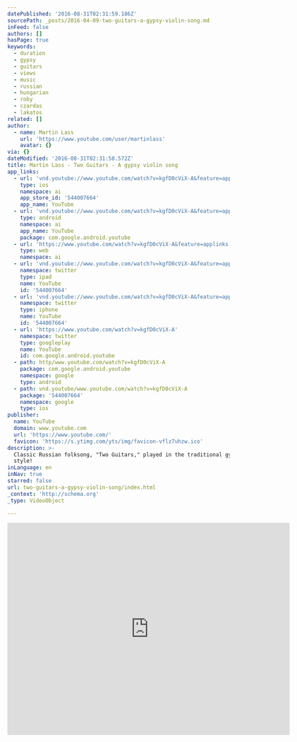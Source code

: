 ```yaml
---
datePublished: '2016-08-31T02:31:59.186Z'
sourcePath: _posts/2016-04-09-two-guitars-a-gypsy-violin-song.md
inFeed: false
authors: []
hasPage: true
keywords:
  - duration
  - gypsy
  - guitars
  - views
  - music
  - russian
  - hungarian
  - roby
  - czardas
  - lakatos
related: []
author:
  - name: Martin Lass
    url: 'https://www.youtube.com/user/martinlass'
    avatar: {}
via: {}
dateModified: '2016-08-31T02:31:58.572Z'
title: Martin Lass - Two Guitars - A gypsy violin song
app_links:
  - url: 'vnd.youtube://www.youtube.com/watch?v=kgfD0cViX-A&feature=applinks'
    type: ios
    namespace: ai
    app_store_id: '544007664'
    app_name: YouTube
  - url: 'vnd.youtube://www.youtube.com/watch?v=kgfD0cViX-A&feature=applinks'
    type: android
    namespace: ai
    app_name: YouTube
    package: com.google.android.youtube
  - url: 'https://www.youtube.com/watch?v=kgfD0cViX-A&feature=applinks'
    type: web
    namespace: ai
  - url: 'vnd.youtube://www.youtube.com/watch?v=kgfD0cViX-A&feature=applinks'
    namespace: twitter
    type: ipad
    name: YouTube
    id: '544007664'
  - url: 'vnd.youtube://www.youtube.com/watch?v=kgfD0cViX-A&feature=applinks'
    namespace: twitter
    type: iphone
    name: YouTube
    id: '544007664'
  - url: 'https://www.youtube.com/watch?v=kgfD0cViX-A'
    namespace: twitter
    type: googleplay
    name: YouTube
    id: com.google.android.youtube
  - path: http/www.youtube.com/watch?v=kgfD0cViX-A
    package: com.google.android.youtube
    namespace: google
    type: android
  - path: vnd.youtube/www.youtube.com/watch?v=kgfD0cViX-A
    package: '544007664'
    namespace: google
    type: ios
publisher:
  name: YouTube
  domain: www.youtube.com
  url: 'https://www.youtube.com/'
  favicon: 'https://s.ytimg.com/yts/img/favicon-vflz7uhzw.ico'
description: >-
  Classic Russian folksong, "Two Guitars," played in the traditional gypsy
  style!
inLanguage: en
inNav: true
starred: false
url: two-guitars-a-gypsy-violin-song/index.html
_context: 'http://schema.org'
_type: VideoObject

---
```

<iframe src="https://cdn.embedly.com/widgets/media.html?src=https%3A%2F%2Fwww.youtube.com%2Fembed%2FkgfD0cViX-A%3Ffeature%3Doembed&amp;url=https%3A%2F%2Fwww.youtube.com%2Fwatch%3Fv%3DkgfD0cViX-A&amp;image=https%3A%2F%2Fi.ytimg.com%2Fvi%2FkgfD0cViX-A%2Fhqdefault.jpg&amp;key=b7d04c9b404c499eba89ee7072e1c4f7&amp;type=text%2Fhtml&amp;schema=youtube" width="640" height="480" scrolling="no" frameborder="0" allowfullscreen="allowfullscreen" style=""></iframe>